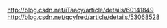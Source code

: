 http://blog.csdn.net/iTaacy/article/details/60141849
http://blog.csdn.net/qcyfred/article/details/53068528
